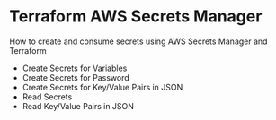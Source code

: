 # Terraform AWS Secrets Manager

How to create and consume secrets using AWS Secrets Manager and Terraform

- Create Secrets for Variables
- Create Secrets for Password
- Create Secrets for Key/Value Pairs in JSON
- Read Secrets
- Read Key/Value Pairs in JSON

